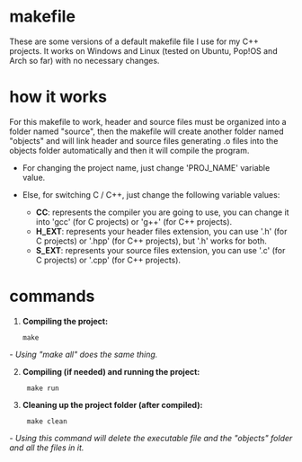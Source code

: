 # makefile

These are some versions of a default makefile file I use for my C++ projects. It works on Windows and Linux (tested on Ubuntu, Pop!OS and Arch so far) with no necessary changes.

# how it works

For this makefile to work, header and source files must be organized into a folder named "source", then the makefile will create another folder named "objects" and will link header and source files generating .o files into the objects folder automatically and then it will compile the program.

* For changing the project name, just change 'PROJ_NAME' variable value.

* Else, for switching C / C++, just change the following variable values:

  * **CC**: represents the compiler you are going to use, you can change it into 'gcc' (for C projects) or 'g++' (for C++ projects).
  * **H_EXT**: represents your header files extension, you can use '.h' (for C projects) or '.hpp' (for C++ projects), but '.h' works for both.
  * **S_EXT**: represents your source files extension, you can use '.c' (for C projects) or '.cpp' (for C++ projects).

# commands

1) **Compiling the project:**

       make
_- Using "make all" does the same thing._

2) **Compiling (if needed) and running the project:**

        make run

3) **Cleaning up the project folder (after compiled):**

        make clean
_- Using this command will delete the executable file and the "objects" folder and all the files in it._
